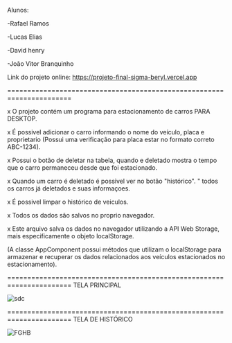 Alunos:

-Rafael Ramos 

-Lucas Elias

-David henry

-João Vitor Branquinho 

Link do projeto online:
https://projeto-final-sigma-beryl.vercel.app

======================================================================

x O projeto contém um programa para estacionamento de carros PARA DESKTOP.

x É possivel adicionar o carro informando o nome do veículo, placa e proprietario (Possui uma verificação para placa estar no formato correto ABC-1234).

x Possui o botão de deletar na tabela, quando e deletado mostra o tempo que o carro permaneceu desde que foi estacionado.

x Quando um carro é deletado é possivel ver no botão "histórico".
" todos os carros já deletados e suas informaçoes.

x É possivel limpar o histórico de veiculos.

x Todos os dados são salvos no proprio navegador.

x Este arquivo salva os dados no navegador utilizando a API Web Storage, mais especificamente o objeto localStorage.

(A classe AppComponent possui métodos que utilizam o localStorage para armazenar e recuperar os dados relacionados aos veículos estacionados no estacionamento).

======================================================================
TELA PRINCIPAL

![sdc](https://github.com/UniRVFasoft/EstacionaCar-Projeto-Final-/assets/106891602/f7842cf0-4ee3-43a6-994f-395a25074c0a)

======================================================================
TELA DE HISTÓRICO

![FGHB](https://github.com/UniRVFasoft/EstacionaCar-Projeto-Final-/assets/106891602/1f59ff68-b693-4884-b2d2-98f24b031a8d)



